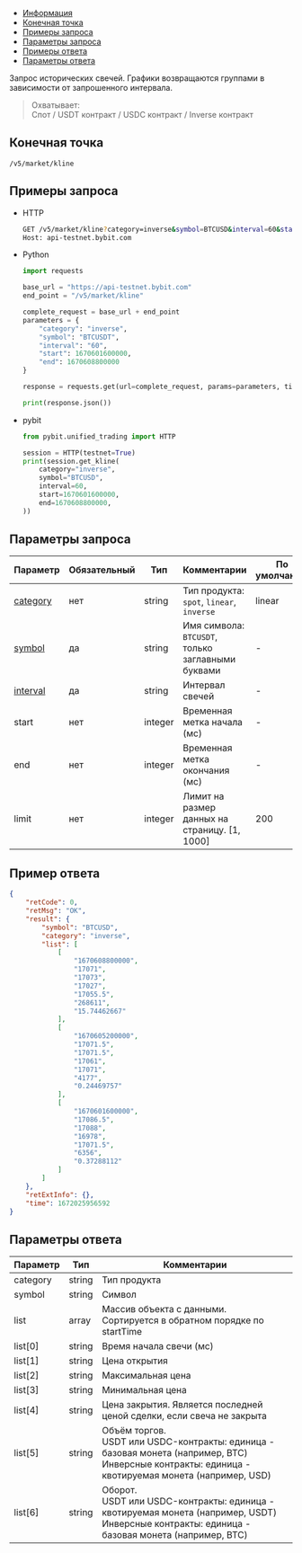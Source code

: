 - [Информация](#информация)
- [Конечная точка](#конечная-точка)
- [Примеры запроса](#примеры-запроса)
- [Параметры запроса](#параметры-запроса)
- [Примеры ответа](#примеры-ответа)
- [Параметры ответа](#параметры-ответа)

<a id="информация"></a>

Запрос исторических свечей.
Графики возвращаются группами в зависимости от запрошенного интервала.

>Охватывает:  
>Спот / USDT контракт / USDC контракт / Inverse контракт

## Конечная точка

`/v5/market/kline`

<a id="примеры-запроса"></a>

## Примеры запроса

- HTTP

  ```bash
  GET /v5/market/kline?category=inverse&symbol=BTCUSD&interval=60&start=1670601600000&end=1670608800000 HTTP/1.1
  Host: api-testnet.bybit.com
  ```

- Python

  ```python
  import requests

  base_url = "https://api-testnet.bybit.com"
  end_point = "/v5/market/kline"

  complete_request = base_url + end_point
  parameters = {
      "category": "inverse",
      "symbol": "BTCUSDT",
      "interval": "60",
      "start": 1670601600000,
      "end": 1670608800000
  }
  
  response = requests.get(url=complete_request, params=parameters, timeout=10)

  print(response.json())
  ```

- pybit

  ```python
  from pybit.unified_trading import HTTP
  
  session = HTTP(testnet=True)
  print(session.get_kline(
      category="inverse",
      symbol="BTCUSD",
      interval=60,
      start=1670601600000,
      end=1670608800000,
  ))
  ```

<a id="параметры-запроса"></a>

## Параметры запроса

|Параметр  	          	          	          	          	            |Обязательный  |Тип   	  |Комментарии                                         |По умолчанию|
|-----------------------------------------------------------------------|--------------|----------|----------------------------------------------------|------------|
|[category](<../99.Определения значений в запросах и ответах.md#category>)	|нет           |string    |Тип продукта: `spot`, `linear`, `inverse`           |linear      |
|[symbol](<../99.Определения значений в запросах и ответах.md#symbol>)	    |да            |string    |Имя символа: `BTCUSDT`, только заглавными буквами   |-           |
|[interval](<../99.Определения значений в запросах и ответах.md#interval>)    |да            |string    |Интервал свечей                                     |-           |
|start	       	          	          	          	          	        |нет           |integer   |Временная метка начала (мс)                         |-           |
|end              	          	          	          	          	    |нет           |integer   |Временная метка окончания (мс)                      |-           |
|limit	        	          	          	          	          	    |нет           |integer   |Лимит на размер данных на страницу. [1, 1000]       |200         |

<a id="примеры-ответа"></a>

## Пример ответа

```json
{
    "retCode": 0,
    "retMsg": "OK",
    "result": {
        "symbol": "BTCUSD",
        "category": "inverse",
        "list": [
            [
                "1670608800000",
                "17071",
                "17073",
                "17027",
                "17055.5",
                "268611",
                "15.74462667"
            ],
            [
                "1670605200000",
                "17071.5",
                "17071.5",
                "17061",
                "17071",
                "4177",
                "0.24469757"
            ],
            [
                "1670601600000",
                "17086.5",
                "17088",
                "16978",
                "17071.5",
                "6356",
                "0.37288112"
            ]
        ]
    },
    "retExtInfo": {},
    "time": 1672025956592
}
```

<a id="параметры-ответа"></a>

## Параметры ответа

|Параметр  |Тип       |Комментарии                                                                                                                                              |
|----------|----------|---------------------------------------------------------------------------------------------------------------------------------------------------------|
|category  |string    |Тип продукта                                                                                                                                             |
|symbol    |string    |Символ                                                                                                                                                   |
|list      |array     |Массив объекта с данными.<br>Сортируется в обратном порядке по startTime                                                                       |
|list[0]   |string    |Время начала свечи (мс)                                                                                                                                  |
|list[1]   |string    |Цена открытия                                                                                                                                            |
|list[2]   |string    |Максимальная цена                                                                                                                                        |
|list[3]   |string    |Минимальная цена                                                                                                                                         |
|list[4]   |string    |Цена закрытия. Является последней ценой сделки, если свеча не закрыта                                                                                    |
|list[5]   |string    |Объём торгов.<br>USDT или USDC-контракты: единица - базовая монета (например, BTC)<br>Инверсные контракты: единица - квотируемая монета (например, USD)  |
|list[6]   |string    |Оборот.<br>USDT или USDC-контракты: единица - квотируемая монета (например, USDT)<br>Инверсные контракты: единица - базовая монета (например, BTC)       |
